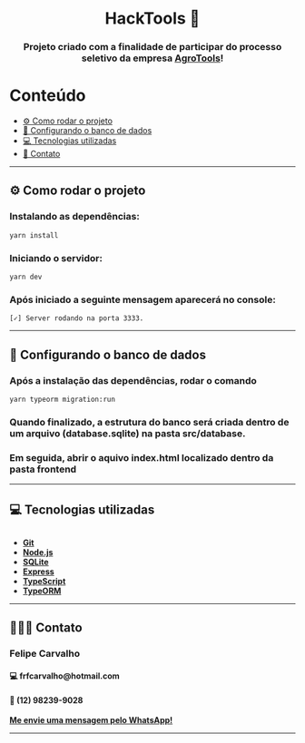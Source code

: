 <h1 align="center">HackTools 📝</h1>

<h3 align="center">
  Projeto criado com a finalidade de participar do processo seletivo da 
  empresa <a href="www.agrotools.com.br">AgroTools</a>!
</h3>

<h1>Conteúdo</h1>

<ul>
<li><a href="#como-rodar">⚙️ Como rodar o projeto</a></li>
<li><a href="#banco-dados">📀 Configurando o banco de dados</a></li>
<li><a href="#tecnologias">💻 Tecnologias utilizadas</a></li>
<li><a href="#contato">📱 Contato</a></li>
</ul>

<hr>

<h2 id="como-rodar">⚙️ Como rodar o projeto</h2>
<h3>Instalando as dependências:</h3>

```
yarn install
```

<h3>Iniciando o servidor:</h3>

```
yarn dev
```

<h3>Após iniciado a seguinte mensagem aparecerá no console:</h3>

```
[✓] Server rodando na porta 3333.
```

<hr>
<h2 id="banco-dados">📀 Configurando o banco de dados</h2>
<h3>Após a instalação das dependências, rodar o comando</h3>

```
yarn typeorm migration:run
```

<h3>Quando finalizado, a estrutura do banco será criada dentro de um arquivo (database.sqlite) na pasta <b>src/database.</h3>
<h3>Em seguida, abrir o aquivo index.html localizado dentro da pasta frontend</h3>

<hr>
<h2 id="tecnologias">💻 Tecnologias utilizadas</h2>

## 
- [Git](https://git-scm.com)
- [Node.js](https://nodejs.org/en/)
- [SQLite](https://sqlite.org)
- [Express](https://expressjs.com/pt-br)
- [TypeScript](https://www.typescriptlang.org/)
- [TypeORM](https://typeorm.io/)

<hr>
<h2 id="contato">👨🏻‍💻 Contato</h2>
<h3>Felipe Carvalho</h3>
<h4>💻 frfcarvalho@hotmail.com</h4>
<h4>📱 (12) 98239-9028 
<a href="https://api.whatsapp.com/send?phone=5512982399028"></h3>
Me envie uma mensagem pelo WhatsApp!
</a></h4>

<hr>
